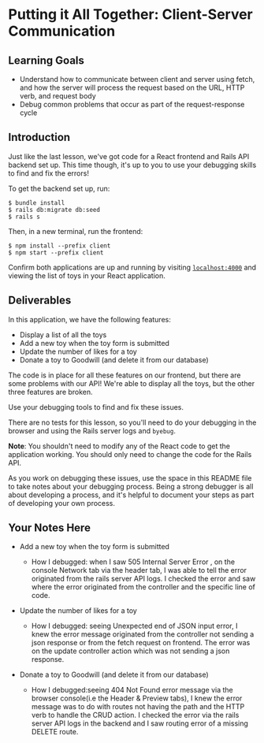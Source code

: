 # Putting it All Together: Client-Server Communication

## Learning Goals

- Understand how to communicate between client and server using fetch, and how
  the server will process the request based on the URL, HTTP verb, and request
  body
- Debug common problems that occur as part of the request-response cycle

## Introduction

Just like the last lesson, we've got code for a React frontend and Rails API
backend set up. This time though, it's up to you to use your debugging skills to
find and fix the errors!

To get the backend set up, run:

```console
$ bundle install
$ rails db:migrate db:seed
$ rails s
```

Then, in a new terminal, run the frontend:

```console
$ npm install --prefix client
$ npm start --prefix client
```

Confirm both applications are up and running by visiting
[`localhost:4000`](http://localhost:4000) and viewing the list of toys in your
React application.

## Deliverables

In this application, we have the following features:

- Display a list of all the toys
- Add a new toy when the toy form is submitted
- Update the number of likes for a toy
- Donate a toy to Goodwill (and delete it from our database)

The code is in place for all these features on our frontend, but there are some
problems with our API! We're able to display all the toys, but the other three
features are broken.

Use your debugging tools to find and fix these issues.

There are no tests for this lesson, so you'll need to do your debugging in the
browser and using the Rails server logs and `byebug`.

**Note**: You shouldn't need to modify any of the React code to get the
application working. You should only need to change the code for the Rails API.

As you work on debugging these issues, use the space in this README file to take
notes about your debugging process. Being a strong debugger is all about
developing a process, and it's helpful to document your steps as part of
developing your own process.

## Your Notes Here

- Add a new toy when the toy form is submitted

  - How I debugged: when I saw 505 Internal Server Error , on the console Network tab via the header tab, I was able to tell the error originated from the rails server API logs. I checked the error and saw where the error originated from the controller and the specific line of code.

- Update the number of likes for a toy

  - How I debugged: seeing Unexpected end of JSON input error, I knew the error message originated from the controller not sending a json response or from the fetch request on frontend. The error was on the update controller action which was not sending a json response.

- Donate a toy to Goodwill (and delete it from our database)

  - How I debugged:seeing 404 Not Found error message via the browser console(i.e the Header & Preview tabs), I knew the error message was to do with routes not having the path and the HTTP verb to handle the CRUD action. I checked the error via the rails server API logs in the backend and I saw routing error of a missing DELETE 
route.